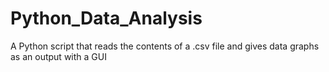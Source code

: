 # Python_Data_Analysis
A Python script that reads the contents of a .csv file and gives data graphs as an output with a GUI
